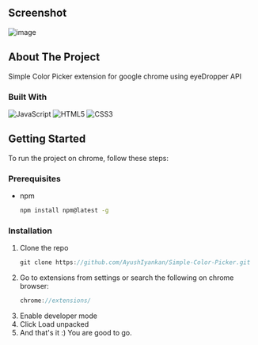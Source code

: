 ## Screenshot
![image](https://user-images.githubusercontent.com/75990868/211220730-2f4b9cef-89d1-4ec7-b5a9-578b81b041de.png)

<!-- ABOUT THE PROJECT -->
## About The Project

Simple Color Picker extension for google chrome using eyeDropper API

### Built With

![JavaScript](https://img.shields.io/badge/javascript-%23323330.svg?style=for-the-badge&logo=javascript&logoColor=%23F7DF1E)
![HTML5](https://img.shields.io/badge/html5-%23E34F26.svg?style=for-the-badge&logo=html5&logoColor=white)
![CSS3](https://img.shields.io/badge/css3-%231572B6.svg?style=for-the-badge&logo=css3&logoColor=white)

<!-- GETTING STARTED -->
## Getting Started
To run the project on chrome, follow these steps:
### Prerequisites
* npm
  ```sh
  npm install npm@latest -g
  ```

### Installation
1. Clone the repo
   ```js
   git clone https://github.com/AyushIyankan/Simple-Color-Picker.git
   ```
2. Go to extensions from settings or search the following on chrome browser:
   ```js
   chrome://extensions/
   ```
3. Enable developer mode
4. Click Load unpacked
4. And that's it :) You are good to go.

[React.js]: https://img.shields.io/badge/React-20232A?style=for-the-badge&logo=react&logoColor=61DAFB
[React-url]: https://reactjs.org/

